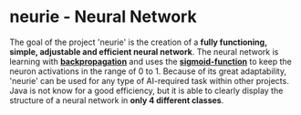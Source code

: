# neurie - Neural Network
The goal of the project 'neurie' is the creation of a **fully functioning, simple, adjustable and efficient neural network**. The neural network is learning with **[backpropagation](https://en.wikipedia.org/wiki/Backpropagation)** and uses the **[sigmoid-function](https://en.wikipedia.org/wiki/Sigmoid_function)** to keep the neuron activations in the range of 0 to 1. Because of its great adaptability, 'neurie' can be used for any type of AI-required task within other projects. Java is not know for a good efficiency, but it is able to clearly display the structure of a neural network in **only 4 different classes**.
